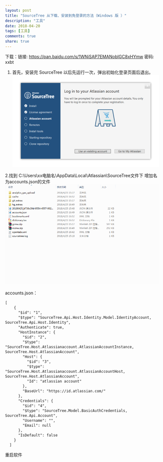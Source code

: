 ```yaml
---
layout: post
title: "SourceTree 从下载、安装到免登录的方法（Windows 版 ）"
description: "工具"
date: 2018-04-20
tags: [工具]
comments: true
share: true
---
```


下载：链接: https://pan.baidu.com/s/1WNiSAP7EMANobIGC8xHYmw 密码: xxbt
1. 首先，安装完 SourceTree 以后先运行一次，弹出初始化登录页面后退出。
![图片描述][1]

2.找到 C:\Users\xx电脑名\AppData\Local\Atlassian\SourceTree文件下
增加名为accounts.json的文件
![图片描述][2]

accounts.json：

```
[  
    {  
      "$id": "1",  
      "$type": "SourceTree.Api.Host.Identity.Model.IdentityAccount, SourceTree.Api.Host.Identity",  
      "Authenticate": true,  
      "HostInstance": {  
        "$id": "2",  
        "$type": "SourceTree.Host.Atlassianaccount.AtlassianAccountInstance, SourceTree.Host.AtlassianAccount",  
        "Host": {  
          "$id": "3",  
          "$type": "SourceTree.Host.Atlassianaccount.AtlassianAccountHost, SourceTree.Host.AtlassianAccount",  
          "Id": "atlassian account"  
        },  
        "BaseUrl": "https://id.atlassian.com/"  
      },  
      "Credentials": {  
        "$id": "4",  
        "$type": "SourceTree.Model.BasicAuthCredentials, SourceTree.Api.Account",  
        "Username": "",  
        "Email": null  
      },  
      "IsDefault": false  
    }  
  ]  
```
重启软件

  [1]: /images/20180425/1.png
  [2]: /images/20180425/2.png